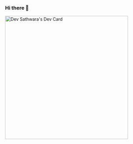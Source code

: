 ### Hi there 👋

<!--
**devsathwara/devsathwara** is a ✨ _special_ ✨ repository because its `README.md` (this file) appears on your GitHub profile.

Here are some ideas to get you started:

- 🔭 I’m currently working on ...
- 🌱 I’m currently learning ...
- 👯 I’m looking to collaborate on ...
- 🤔 I’m looking for help with ...
- 💬 Ask me about ...
- 📫 How to reach me: ...
- 😄 Pronouns: ...
- ⚡ Fun fact: ...
-->
<a href="https://app.daily.dev/devsathwara"><img src="https://api.daily.dev/devcards/92bc653aa4024cbdad5c821d5d570d44.png?r=7ie" width="400" alt="Dev Sathwara's Dev Card"/></a>
